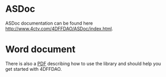 # ASDoc #

ASDoc documentation can be found here http://www.4ctv.com/4DFFDAO/ASDoc/index.html.


# Word document #

There is also a [PDF](http://www.4ctv.com/4DFFDAO/4DFFDAO%20doc.pdf) describing how to use the library and should help you get started with 4DFFDAO.